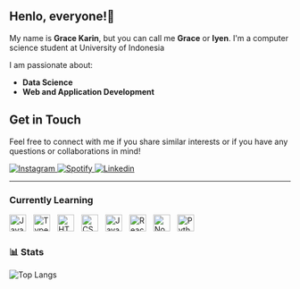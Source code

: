 ## Henlo, everyone!🐼

My name is **Grace Karin**, but you can call me **Grace** or **Iyen**. I'm a computer science student at University of Indonesia

I am passionate about:
- **Data Science**
- **Web and Application Development**

## Get in Touch
Feel free to connect with me if you share similar interests or if you have any questions or collaborations in mind!

  <p align="left">
      <a href="https://www.instagram.com/gracekarinn">
        <img alt="Instagram" src="https://img.icons8.com/?size=40&id=32292&format=png&color=0000FF"/>
      </a> 
      <a href="https://open.spotify.com/user/hum8h8pawch3picc2tdzqxuar?si=9d52d64b875b4032">
        <img alt="Spotify" src="https://img.icons8.com/?size=40&id=6707&format=png&color=32D82D"/>
      </a>
      <a href="www.linkedin.com/in/grace-karina-5a2688259">
        <img alt="Linkedin" src="https://img.icons8.com/?size=40&id=8808&format=png&color=0000FF"/>
      </a> 
  </p>

---

### Currently Learning

<img align="left" alt="Java" width="30px" style="padding-right:10px;" src="https://cdn.jsdelivr.net/gh/devicons/devicon/icons/java/java-original.svg"/>
<img align="left" alt="TypeScript" width="30px" style="padding-right:10px;" src="https://cdn.jsdelivr.net/gh/devicons/devicon/icons/typescript/typescript-plain.svg" />
<img align="left" alt="HTML" width="30px" style="padding-right:10px;" src="https://cdn.jsdelivr.net/gh/devicons/devicon/icons/html5/html5-plain.svg" />
<img align="left" alt="CSS" width="30px" style="padding-right:10px;" src="https://cdn.jsdelivr.net/gh/devicons/devicon/icons/css3/css3-plain.svg" />
<img align="left" alt="JavaScript" width="30px" style="padding-right:10px;" src="https://cdn.jsdelivr.net/gh/devicons/devicon/icons/javascript/javascript-plain.svg" />
<img align="left" alt="React" width="30px" style="padding-right:10px;" src="https://cdn.jsdelivr.net/gh/devicons/devicon/icons/react/react-original.svg" />
<img align="left" alt="NodeJS" width="30px" style="padding-right:10px;" src="https://cdn.jsdelivr.net/gh/devicons/devicon/icons/nodejs/nodejs-original.svg" />
<img align="left" alt="Python" width="30px" style="padding-right:10px;" src="https://cdn.jsdelivr.net/gh/devicons/devicon/icons/python/python-plain.svg" />
<br />

#

### 📊 Stats
![Top Langs](https://github-readme-stats.vercel.app/api/top-langs/?username=gracekarinn&size_weight=0.5&count_weight=0.5)
